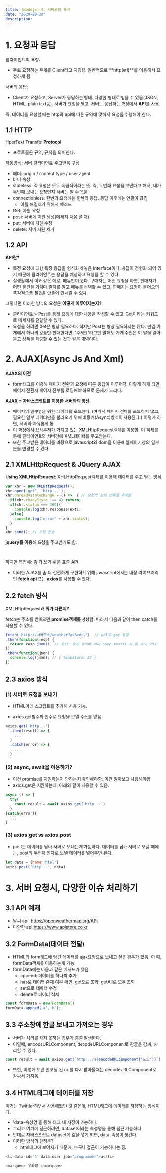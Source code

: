 ```yaml
---
title: (Nodejs) 4. 서버와의 통신
date: "2020-09-20"
description: 
---
```


# 1. 요청과 응답
클라이언트의 요청: 
- 주로 요청하는 주체를 Client라고 지칭함. 일반적으로 **http(url)**를 이용해서 요청하게 됨. 

서버의 응답: 
- Client가 요청하고, Server가 응답하는 형태. 다양한 형태로 받을 수 있음(JSON, HTML, plain text등). 서버가 요청을 받고, 서버는 응답하는 과정에서 **API**를 사용.

즉, 데이터를 요청할 때는 http와 api에 따른 규약에 맞춰서 요청을 수행해야 한다.


## 1.1 HTTP
HperText Transfer **Protocol**
- 프로토콜은 규약, 규칙을 의미한다. 

작동방식: 서버 클라이언트 주고받음
구성
- 헤더: origin / content type / user agent
- 바디
속성
- stateless: 각 요청은 모두 독립적이라는 뜻. 즉, 두번째 요청을 보낸다고 해서, 내가 두번째 보내는 요청인지 서버는 알 수 없음
- connectionless: 한번의 요청에는 한번의 응답. 응답 이후에는 연결이 끊김
  - 이를 해결하기 위해서
메소드
- Get: 자원 요청
- post: 서버에 자원 생성(메세지 처음 쓸 때)
- put: 서버에 자원 수정
- delete: 서버 자원 제거

## 1.2 API
**API란?**
- 특정 요청에 대한 특정 응답을 형식화 해놓은 Interface이다. 응답이 정형화 되어 있기 때문에 클라이언트는 응답을 예상하고 요청을 할 수 있다. 
- 실생활에서 이와 같은 예로, 메뉴판이 있다. 구매자는 어떤 요청을 하면, 판매자가 어떤 물건을 가져다 줄지를 알고 메뉴를 선택할 수 있고, 판매자는 요청이 들어오면 즉각적으로 물건을 만들어 건네줄 수 있다.

그렇다면 이러한 방식의 요청은 **어떻게 이루어지는지?**
- 클라이언트는 Post를 통해 요청에 대한 내용을 작성할 수 있고, Get이라는 키워드로 메세지를 전달할 수 있다.
- 요청을 하려면 Get은 항상 필요하다. 하지만 Post는 항상 필요하지는 않다. 만일 가게에서 하나의 상품만 판매한다면, '주세요'라고만 말해도 가게 주인은 이 말을 알아듣고 상품을 제공할 수 있는 것과 같은 개념이다.


# 2. AJAX(Async Js  And Xml)
**AJAX의 이전**
- form태그를 이용해 페이지 전환과 요청에 따른 응답이 이루어짐. 이렇게 하게 되면, 페이지 전환시 페이지 전부를 로딩해야 하므로 문제가 느리다.

**AJAX = 자바스크립트를 이용한 서버와의 통신**
- 페이지의 일부만을 위한 데이터를 로드한다. (여기서 페이지 전체를 로드하지 않고, 필요한 일부 데이터만을 불러오기 위해 비동기(Async)방식이 사용된다.) 이렇게 하면, 서버와 자유롭게 통
- 이 과정에서 브라우저가 가지고 있는 XMLHttpRequest객체를 이용함. 이 객체를 통해 클라이언트와 서버간에 XML데이터를 주고받는다. 
- 또한 주고받은 데이터를 바탕으로 javascript와 dom을 이용해 웹페이지상의 일부분을 변경할 수 있다.

## 2.1 XMLHttpRequest & JQuery AJAX
**Using XMLHttpRequest**: XHLHttpRequest객체를 이용해 데이터를 주고 받는 방식
```js
var xhr = new XHLHttpRequest();
xhr.open('get', 'http...');
xhr.onreadystatechange = () =>  { // 요청의 상태 변화를 추적함
  if(xhr.readyState !== 4) return; 
  if(xhr.status === 200){
    console.log(xhr,responseText);
  }else{
    console.log('error' + xhr.status);
  }
}
xhr.send(); // 요청 전송
```
**jquery를 이용**해 요청을 주고받기도 함.
```js
 
```

하지만 복잡해: 좀 더 쓰기 쉬운 표준 API
- 이러한 AJAX를 좀 더 간편하게 구현하기 위해 javascript에서는 내장 라이브러리인 **fetch api** 또는 **axios**를 사용할 수 있다.


## 2.2 fetch 방식
XMLHttpRequest와 **뭐가 다른지?**


fetch는 주소를 받아오면 **promise객체를 생성**함. 따라서 다음과 같이 then catch를 사용할 수 있다.
```js
fetch('http://서버주소/weather?q=Seoul')  // url로 get 요청
.then(function(resp) {
  return resp.json(); // 응답: 응답 형식에 따라 resp.text() 가 될 수도 있다
})
.then(function(json) {
  console.log(json); // { tempature: 27 }
});
```



## 2.3 axios 방식

### (1) 서버로 요청을 보내기
- HTML아래 스크립트를 추가해 사용 가능.

- axios.get함수의 인수로 요청을 보낼 주소를 넣음

```js
axios.get('http...')
  .then(result) => {
    ...
  }
  .catch(error) => {
    ...
  }
```

### (2) async, await을 이용하기?
- 이건 promise를 지원하는지 안하는지 확인해야함. 이건 알아보고 사용해야함
- axios.get은 지원하는데, 아래와 같이 사용할 수 있음.

```js
async () => {
  try{
    const result = await axios.get('http...')
  }
}catch(error){
  ...
}
```
### (3) axios.get vs axios.post
- post는 데이터를 담아 서버로 보내는게 가능하다. 데이터를 담아 서버로 보낼 때에는, post의 두번째 인자로 보낼 데이터를 넣어주면 된다.

```js
let data = {name:'hlel'}
axios.post('http...', data)
```

# 3. 서버 요청시, 다양한 이슈 처리하기


## 3.1 API 예제
- 날씨 api:  https://openweathermap.org/API
- 다양한 api https://www.apistore.co.kr


## 3.2 FormData(데이터 전달)
- HTML의 form태그에 담긴 데이터를 ajax요청으로 보내고 싶은 경우가 있음.
이 때, formData객체를 이용하는게 가능. 
- formData에는 다음과 같은 메서드가 있음
  - append: 데이터를 하나씩 추가
  - has로 데이터 존재 여부 확인, get으로 조회, getAll로 모두 조회
  - set으로 데이터 수정
  - delete로 데이터 삭제

```js
const formData = new FormData()
formData.appned('a','b');
```

## 3.3 주소창에 한글 보내고 가져오는 경우
- 서버가 처리를 하지 못하는 경우가 종종 발생한다.
- 이럴때, encodeURLComponent, decodeURLComponent로 한글을 감싸, 처리할 수 있다.

```js
const result = await axios.get(`http.../${encodeURLComponent('노드')}`)
```

- 또한, 이렇게 보낸 인코딩 된 url를 다시 받아올때는 decodeURLComponent로 감싸서 가져옴.

## 3.4 HTML태그에 데이터를 저장
이거는 Twittler하면서 사용해봤던 것 같은데, HTML태그에 데이터를 저장하는 방식이다. 
- 'data-속성명'을 통해 태그 내 저장이 가능하다. 
- 그리고 여기에 접근하려면, dataset이라는 속성명을 통해 접근 가능하다.
- 반대로 자바스크립트 dataset에 값을 넣게 되면, data-속성이 생긴다.
- 이러한 방식의 단점은?
  - html태그에 보여지기 때문에, 누구나 접근이 가능하다는 점.

```js
<li data-id='1' data-user-job="programmer">a</li>
```

```js
<marquee> 우와앙 </marquee>
   

```